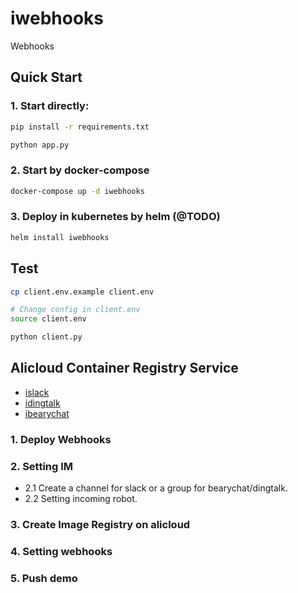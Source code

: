 # iwebhooks

Webhooks

## Quick Start

### 1. Start directly:

```bash
pip install -r requirements.txt

python app.py
```

### 2. Start by docker-compose

```bash
docker-compose up -d iwebhooks
```

### 3. Deploy in kubernetes by helm (@TODO)

```bash
helm install iwebhooks
```

## Test

```bash
cp client.env.example client.env

# Change config in client.env
source client.env

python client.py
```

## Alicloud Container Registry Service

* [islack](islack/README.md)
* [idingtalk](idingtalk/README.md)
* [ibearychat](ibearychat/README.md)

### 1. Deploy Webhooks

### 2. Setting IM

* 2.1 Create a channel for slack or a group for bearychat/dingtalk.
* 2.2 Setting incoming robot.

### 3. Create Image Registry on alicloud

### 4. Setting webhooks

### 5. Push demo


